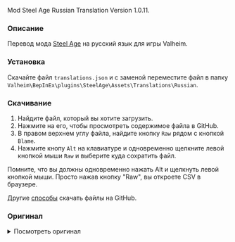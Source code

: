 Mod Steel Age Russian Translation Version 1.0.11.

### Описание

Перевод мода [Steel Age](https://www.nexusmods.com/valheim/mods/1143) на русский язык для игры Valheim. 

### Установка

Скачайте файл `translations.json` и с заменой переместите файл в папку `Valheim\BepInEx\plugins\SteelAge\Assets\Translations\Russian`.

### Скачивание

1. Найдите файл, который вы хотите загрузить.
2. Нажмите на его, чтобы просмотреть содержимое файла в GitHub.
3. В правом верхнем углу файла, найдите кнопку `Raw` рядом с кнопкой `Blame`.
4. Нажмите кнопу `Alt` на клавиатуре и одновременно щелкните левой кнопкой мыши `Raw` и выберите куда сохратить файл.

Помните, что вы должны одновременно нажать Alt и щелкнуть левой кнопкой мыши. Просто нажав кнопку "Raw", вы откроете CSV в браузере.

Другие [способы](https://coderoad.ru/4604663/%D0%A1%D0%BA%D0%B0%D1%87%D0%B0%D1%82%D1%8C-%D0%BE%D1%82%D0%B4%D0%B5%D0%BB%D1%8C%D0%BD%D1%8B%D0%B5-%D1%84%D0%B0%D0%B9%D0%BB%D1%8B-%D1%81-GitHub) скачать файлы на GitHub.

### Оригинал 

<details>
  <summary>Посмотреть оригинал</summary>
  
```
{
  "nordherobow": "Nordic Hero Bow",
  "nordherobow_description": "A heroic bow made from iron.",
  "steelbar": "An ingot of steel",
  "steelbar_description": "A cold bar of steel to craft new items with",
  "draugr_sword": "Draugr Sword",
  "draugr_sword_description": "A cold steel sword from a draugr",
  "steel_battleaxe": "Steel Battle-Axe",
  "steel_battleaxe_description": "A large battle axe crafted from steel",
  "steel_battlehammer": "Steel Battle Hammer",
  "steel_battlehammer_descriptions": "A large war hammer crafted from steel",
  "steelmace": "Steel Mace",
  "steelmace_description": "A steel mace for smacking your enemies around",
  "steel_waraxe": "Steel WarAxe",
  "steel_waraxe_description": "A small hand axe made from steel",
  "steelarrow": "Steel Arrows",
  "steelarrowdescrip": "Arrows tipped with steel and affixed with feathers.",
  "steelsword": "Steel Nordic Sword",
  "steelsworddescrip": "A Nordic Steel Sword",
  "swedishsteelsword": "Swedish Steel Sword",
  "swedishsteelsworddescrip": "A Swedish Sword made from steel",
  "vikingaxe": "Steel Viking Axe",
  "vikingaxedescrip": "A Viking axe crafted from finewood and steel"
}
```
  
</details>
